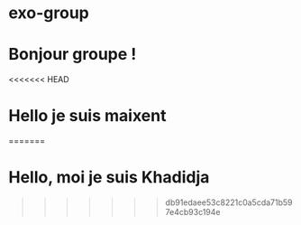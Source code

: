 # exo-group
# Bonjour groupe ! 
<<<<<<< HEAD
# Hello je suis maixent
=======
# Hello, moi je suis Khadidja
>>>>>>> db91edaee53c8221c0a5cda71b597e4cb93c194e

